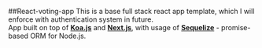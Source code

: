 ##React-voting-app
This is a base full stack react app template, which I will enforce with authentication system in future.    
App built on top of [**Koa.js**](https://koajs.com) and [**Next.js**](http://next.js), with usage of [**Sequelize**](http://docs.sequelizejs.com) - promise-based ORM for Node.js.